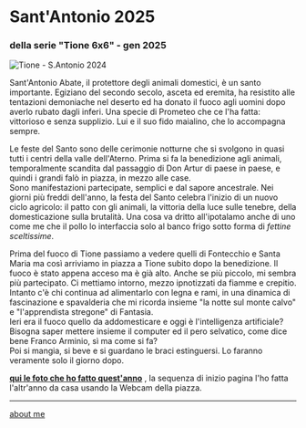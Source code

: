 # Sant'Antonio 2025 
### della serie "Tione 6x6" - gen 2025

![](https://i.postimg.cc/C5dVczgf/Screenshot-2025-01-22-164511.png "Tione - S.Antonio 2024")  

Sant'Antonio Abate, il protettore degli animali domestici, è un santo importante. Egiziano del secondo secolo, asceta ed eremita, ha resistito alle tentazioni demoniache nel deserto ed ha donato il fuoco agli uomini dopo averlo rubato dagli inferi. Una specie di Prometeo che ce l'ha fatta: vittorioso e senza supplizio. Lui e il suo fido maialino, che lo accompagna sempre.  

Le feste del Santo sono delle cerimonie notturne che si svolgono in quasi tutti i centri della valle dell'Aterno.  Prima si fa la benedizione agli animali, temporalmente scandita dal passaggio di Don Artur di paese in paese, e quindi i grandi falò in piazza, in mezzo alle case.   
Sono manifestazioni partecipate, semplici e dal sapore ancestrale. Nei giorni più freddi dell'anno, la festa del Santo celebra l'inizio di un nuovo ciclo agricolo: il patto con gli animali, la vittoria della luce sulle tenebre, della domesticazione sulla brutalità. Una cosa va dritto all'ipotalamo anche di uno come me che il pollo lo interfaccia solo al banco frigo sotto forma di *fettine sceltissime*.    

Prima del fuoco di Tione passiamo a vedere quelli di Fontecchio e Santa Maria ma così arriviamo in piazza a Tione subito dopo la benedizione. Il fuoco è stato appena acceso ma è già alto. Anche se più piccolo, mi sembra più partecipato. Ci mettiamo intorno, mezzo ipnotizzati da fiamme e crepitio. Intanto c'è chi continua ad alimentarlo con legna e rami, in una dinamica di fascinazione e spavalderia che mi ricorda insieme "la notte sul monte calvo" e "l'apprendista stregone" di Fantasia.  
Ieri era il fuoco quello da addomesticare e oggi è l'intelligenza artificiale? Bisogna saper mettere insieme il computer ed il pero selvatico, come dice bene Franco Arminio, sì ma come si fa?   
Poi si mangia, si beve e si guardano le braci estinguersi. Lo faranno veramente solo il giorno dopo.   
  
  
  
[**qui le foto che ho fatto quest'anno**](https://www.flickr.com/gp/cacioman/6Aw6kdxmF1) , la sequenza di inizio pagina l'ho fatta l'altr'anno da casa usando la Webcam della piazza.     

---  
[about me](https://about.me/cacioman) 
